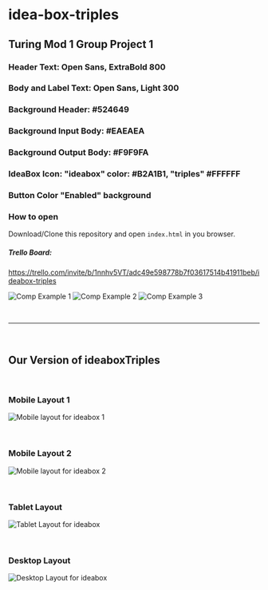 # idea-box-triples

## Turing Mod 1 Group Project 1

### Header Text: Open Sans, ExtraBold 800
### Body and Label Text: Open Sans, Light 300
### Background Header: #524649
### Background Input Body: #EAEAEA
### Background Output Body: #F9F9FA
### IdeaBox Icon: "ideabox" color: #B2A1B1, "triples" #FFFFFF
### Button Color "Enabled" background

### How to open 

Download/Clone this repository and open `index.html` in you browser. 

##### Trello Board: 
https://trello.com/invite/b/1nnhv5VT/adc49e598778b7f03617514b41911beb/ideabox-triples

![Comp Example 1](https://i.imgur.com/3avgOpk.jpg)
![Comp Example 2](https://i.imgur.com/flh0e9S.jpg)
![Comp Example 3](https://i.imgur.com/NLH3RMH.jpg)

<br>

---

<br>

## Our Version of ideaboxTriples

<br>

### Mobile Layout 1
![Mobile layout for ideabox 1](https://i.imgur.com/6JOg9F9.png)

<br>

### Mobile Layout 2
![Mobile layout for ideabox 2](https://i.imgur.com/C8TRdSB.png)

<br>

### Tablet Layout
![Tablet Layout for ideabox](https://i.imgur.com/T7cuV1O.png)

<br>

### Desktop Layout
![Desktop Layout for ideabox](https://i.imgur.com/o3HRpkg.png)
